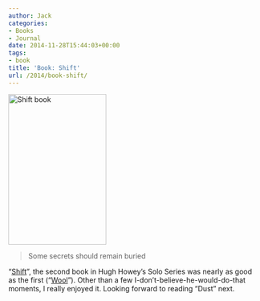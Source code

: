 ```yaml
---
author: Jack
categories:
- Books
- Journal
date: 2014-11-28T15:44:03+00:00
tags:
- book
title: 'Book: Shift'
url: /2014/book-shift/
---
```


[<img title="shift-book.jpg" src="/wp-content/uploads/2014/11/shift-book.jpg" alt="Shift book" width="195" height="300" border="0" />][1]

> Some secrets should remain buried

“[Shift][1]”, the second book in Hugh Howey’s Solo Series was nearly as good as the first (“[Wool][2]”). Other than a few I-don’t-believe-he-would-do-that moments, I really enjoyed it. Looking forward to reading “Dust” next.

 [1]: http://www.amazon.com/Shift-Omnibus-Edition-Silo-Series-ebook/dp/B00B6Z6HI2/
 [2]: https://www.baty.net/2014/11/book-wool-2/